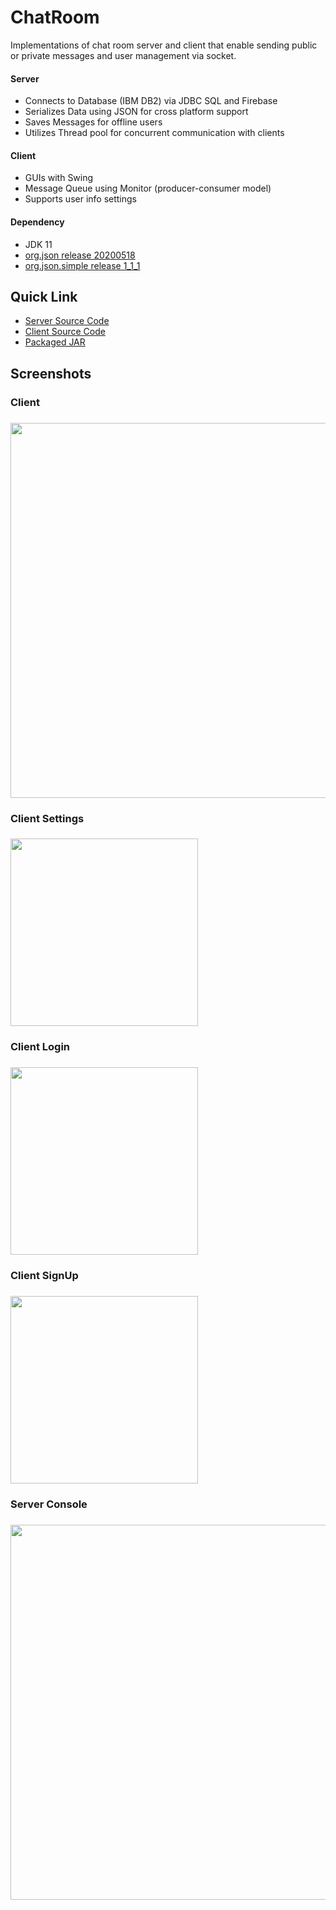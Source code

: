 # ChatRoom
Implementations of chat room server and client that enable sending public or private messages and user management via socket.
#### Server
- Connects to Database (IBM DB2) via JDBC SQL and Firebase
- Serializes Data using JSON for cross platform support
- Saves Messages for offline users
- Utilizes Thread pool for concurrent communication with clients
#### Client
- GUIs with Swing
- Message Queue using Monitor (producer-consumer model)
- Supports user info settings
#### Dependency
- JDK 11
- [org.json release 20200518](https://github.com/stleary/JSON-java)
- [org.json.simple release 1_1_1](https://github.com/fangyidong/json-simple)
## Quick Link
- [Server Source Code](/ChatRoom-Server/src/my/chatroom/server)
- [Client Source Code](/ChatRoom-Client/src/my/chatroom/client)
- [Packaged JAR](/JAR)
## Screenshots
<h3> Client <h3/>
<img src="/Screenshots/client.png" width="600"/>
<h3> Client Settings <h3/>
<img src="/Screenshots/settings.png" width="300"/>
<h3> Client Login <h3/>
<img src="/Screenshots/login.png" width="300"/>
<h3> Client SignUp <h3/>
<img src="/Screenshots/signup.png" width="300"/>
<h3> Server Console <h3/>
<img src="/Screenshots/server.png" width="600"/>
